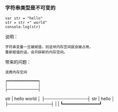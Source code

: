 ### 字符串类型是不可变的

```
var str = "hello"
str = str +" world"
console.log(str)

```

说明：

	字符串变量一旦被赋值，则这块内存空间就会被占用，
	重新赋值的话，会开辟新的内存空间。
	
带来的问题：
	
	浪费内存空间
	
	┍━━━━━━━━━━━━━━┑
	|              |
	├──────────────┤
str	| hello world  │
	├──────────────┤
str	| hello        │
	├──────────────┤
	|              |
	┗━━━━━━━━━━━━━━┛
	
	